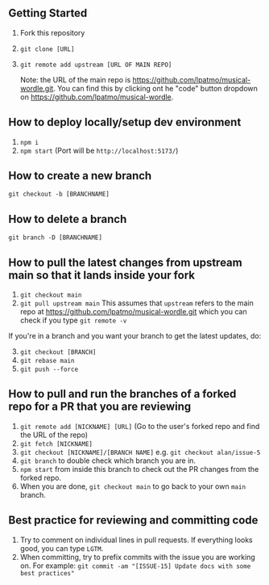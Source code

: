## Getting Started

1. Fork this repository
2. `git clone [URL]`
3. `git remote add upstream [URL OF MAIN REPO]`

   Note: the URL of the main repo is https://github.com/lpatmo/musical-wordle.git. You can find this by clicking ont he "code" button dropdown on https://github.com/lpatmo/musical-wordle.

## How to deploy locally/setup dev environment
1. `npm i`
2. `npm start` (Port will be `http://localhost:5173/`)


## How to create a new branch

`git checkout -b [BRANCHNAME]`

## How to delete a branch

`git branch -D [BRANCHNAME]`

## How to pull the latest changes from upstream main so that it lands inside your fork

1. `git checkout main`
2. `git pull upstream main`
   This assumes that `upstream` refers to the main repo at https://github.com/lpatmo/musical-wordle.git which you can check if you type `git remote -v`

If you're in a branch and you want your branch to get the latest updates, do:

3. `git checkout [BRANCH]`
4. `git rebase main`
5. `git push --force`

## How to pull and run the branches of a forked repo for a PR that you are reviewing

1. `git remote add [NICKNAME] [URL]` (Go to the user's forked repo and find the URL of the repo)
2. `git fetch [NICKNAME]`
3. `git checkout [NICKNAME]/[BRANCH NAME]` e.g. `git checkout alan/issue-5`
4. `git branch` to double check which branch you are in.
5. `npm start` from inside this branch to check out the PR changes from the forked repo.
6. When you are done, `git checkout main` to go back to your own `main` branch.

## Best practice for reviewing and committing code

1. Try to comment on individual lines in pull requests. If everything looks good, you can type `LGTM`.
2. When committing, try to prefix commits with the issue you are working on. For example: `git commit -am "[ISSUE-15] Update docs with some best practices"`
